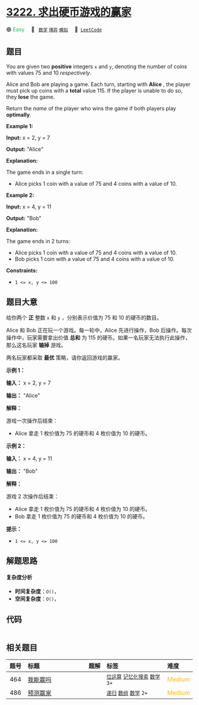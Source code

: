 # [3222. 求出硬币游戏的赢家](https://leetcode.com/problems/find-the-winning-player-in-coin-game)

🟢 <font color=#15bd66>Easy</font>&emsp; 🔖&ensp; [`数学`](/outline/tag/math.md) [`博弈`](/outline/tag/game-theory.md) [`模拟`](/outline/tag/simulation.md)&emsp; 🔗&ensp;[`LeetCode`](https://leetcode.com/problems/find-the-winning-player-in-coin-game)

## 题目

You are given two **positive** integers `x` and `y`, denoting the number of
coins with values 75 and 10 _respectively_.

Alice and Bob are playing a game. Each turn, starting with **Alice** , the
player must pick up coins with a **total** value 115. If the player is unable
to do so, they **lose** the game.

Return the _name_ of the player who wins the game if both players play
**optimally**.



**Example 1:**

**Input:** x = 2, y = 7

**Output:** "Alice"

**Explanation:**

The game ends in a single turn:

  * Alice picks 1 coin with a value of 75 and 4 coins with a value of 10.

**Example 2:**

**Input:** x = 4, y = 11

**Output:** "Bob"

**Explanation:**

The game ends in 2 turns:

  * Alice picks 1 coin with a value of 75 and 4 coins with a value of 10.
  * Bob picks 1 coin with a value of 75 and 4 coins with a value of 10.



**Constraints:**

  * `1 <= x, y <= 100`


## 题目大意

给你两个 **正**  整数 `x` 和 `y` ，分别表示价值为 75 和 10 的硬币的数目。

Alice 和 Bob 正在玩一个游戏。每一轮中，Alice 先进行操作，Bob 后操作。每次操作中，玩家需要拿出价值 **总和**  为 115
的硬币。如果一名玩家无法执行此操作，那么这名玩家 **输掉**  游戏。

两名玩家都采取 **最优**  策略，请你返回游戏的赢家。



**示例 1：**

**输入：** x = 2, y = 7

**输出：** "Alice"

**解释：**

游戏一次操作后结束：

  * Alice 拿走 1 枚价值为 75 的硬币和 4 枚价值为 10 的硬币。

**示例 2：**

**输入：** x = 4, y = 11

**输出：** "Bob"

**解释：**

游戏 2 次操作后结束：

  * Alice 拿走 1 枚价值为 75 的硬币和 4 枚价值为 10 的硬币。
  * Bob 拿走 1 枚价值为 75 的硬币和 4 枚价值为 10 的硬币。



**提示：**

  * `1 <= x, y <= 100`


## 解题思路

#### 复杂度分析

- **时间复杂度**：`O()`，
- **空间复杂度**：`O()`，

## 代码

```javascript

```

## 相关题目

<!-- prettier-ignore -->
| 题号 | 标题 | 题解 | 标签 | 难度 |
| :------: | :------ | :------: | :------ | :------ |
| 464 | [我能赢吗](https://leetcode.com/problems/can-i-win) |  |  [`位运算`](/outline/tag/bit-manipulation.md) [`记忆化搜索`](/outline/tag/memoization.md) [`数学`](/outline/tag/math.md) `3+` | <font color=#ffb800>Medium</font> |
| 486 | [预测赢家](https://leetcode.com/problems/predict-the-winner) |  |  [`递归`](/outline/tag/recursion.md) [`数组`](/outline/tag/array.md) [`数学`](/outline/tag/math.md) `2+` | <font color=#ffb800>Medium</font> |

<style>
.blue {
    background-color: #096dd9;
    padding: 0.25rem 0.5rem;
    margin: 0;
    font-size: 0.85em;
    border-radius: 3px;
    color: white;
    font-weight: 500;
}
table th:first-of-type { width: 10%; }
table th:nth-of-type(2) { width: 35%; }
table th:nth-of-type(3) { width: 10%; }
table th:nth-of-type(4) { width: 35%; }
table th:nth-of-type(5) { width: 10%; }
</style>
